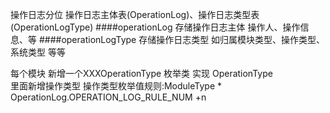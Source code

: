 操作日志分位 操作日志主体表(OperationLog)、操作日志类型表(OperationLogType)
####operationLog
存储操作日志主体 操作人、操作信息、等
####operationLogType
存储操作日志类型 如归属模块类型、操作类型、系统类型 等等

每个模块 新增一个XXXOperationType  枚举类 实现 OperationType  
里面新增操作类型 操作类型枚举值规则:ModuleType * OperationLog.OPERATION_LOG_RULE_NUM +n 